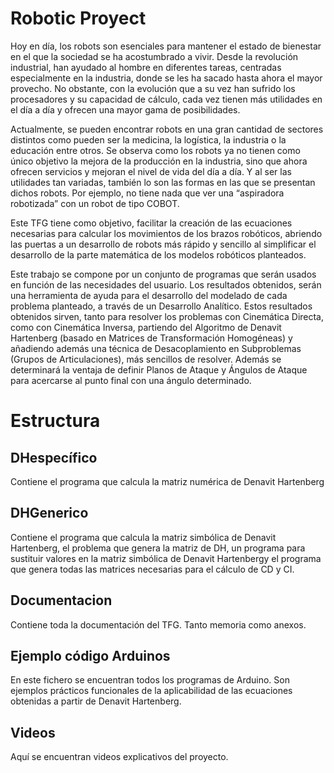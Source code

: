 # Robotic Proyect
Hoy en día, los robots son esenciales para mantener el estado de
bienestar en el que la sociedad se ha acostumbrado a vivir. Desde la
revolución industrial, han ayudado al hombre en diferentes tareas, centradas
especialmente en la industria, donde se les ha sacado hasta ahora el mayor
provecho. No obstante, con la evolución que a su vez han sufrido los
procesadores y su capacidad de cálculo, cada vez tienen más utilidades en el
día a día y ofrecen una mayor gama de posibilidades. 

Actualmente, se pueden encontrar robots en una gran cantidad de
sectores distintos como pueden ser la medicina, la logística, la industria o la
educación entre otros. Se observa como los robots ya no tienen como único
objetivo la mejora de la producción en la industria, sino que ahora ofrecen
servicios y mejoran el nivel de vida del día a día. Y al ser las utilidades tan
variadas, también lo son las formas en las que se presentan dichos robots.
Por ejemplo, no tiene nada que ver una “aspiradora robotizada” con un robot
de tipo COBOT.

Este TFG tiene como objetivo, facilitar la creación de las ecuaciones
necesarias para calcular los movimientos de los brazos robóticos, abriendo
las puertas a un desarrollo de robots más rápido y sencillo al simplificar el
desarrollo de la parte matemática de los modelos robóticos planteados.

Este trabajo se compone por un conjunto de programas que serán
usados en función de las necesidades del usuario. Los resultados obtenidos,
serán una herramienta de ayuda para el desarrollo del modelado de cada
problema planteado, a través de un Desarrollo Analítico. Estos resultados
obtenidos sirven, tanto para resolver los problemas con Cinemática Directa,
como con Cinemática Inversa, partiendo del Algoritmo de Denavit Hartenberg (basado en Matrices de Transformación Homogéneas) y
añadiendo además una técnica de Desacoplamiento en Subproblemas
(Grupos de Articulaciones), más sencillos de resolver. Además se
determinará la ventaja de definir Planos de Ataque y Ángulos de Ataque
para acercarse al punto final con una ángulo determinado.

# Estructura
## DHespecífico
Contiene el programa que calcula la matriz numérica de Denavit Hartenberg
## DHGenerico
Contiene el programa que calcula la matriz simbólica de Denavit Hartenberg, el problema que genera la matriz de DH, un programa para sustituir valores en la matriz simbólica de Denavit Hartenbergy el programa que genera todas las matrices necesarias para el cálculo de CD y CI.
## Documentacion
Contiene toda la documentación del TFG. Tanto memoria como anexos.
## Ejemplo código Arduinos
En este fichero se encuentran todos los programas de Arduino. Son ejemplos prácticos funcionales de la aplicabilidad de las ecuaciones obtenidas a partir de Denavit Hartenberg.
## Videos
Aquí se encuentran videos explicativos del proyecto.
